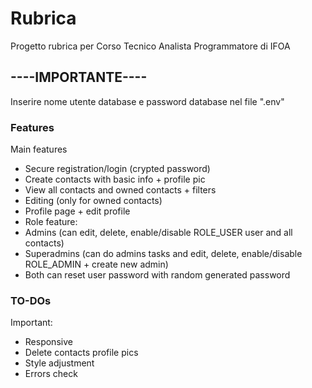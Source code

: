 # Rubrica

Progetto rubrica per Corso Tecnico Analista Programmatore di IFOA


## ----IMPORTANTE----

Inserire nome utente database e password database nel file ".env"

### Features

Main features

+ Secure registration/login (crypted password)
+ Create contacts with basic info + profile pic
+ View all contacts and owned contacts + filters
+ Editing (only for owned contacts)
+ Profile page + edit profile
+ Role feature:
+ Admins (can edit, delete, enable/disable ROLE_USER user and all contacts)
+ Superadmins (can do admins tasks and edit, delete, enable/disable ROLE_ADMIN + create new admin)
+ Both can reset user password with random generated password

### TO-DOs

Important:
+ Responsive
+ Delete contacts profile pics
+ Style adjustment
+ Errors check